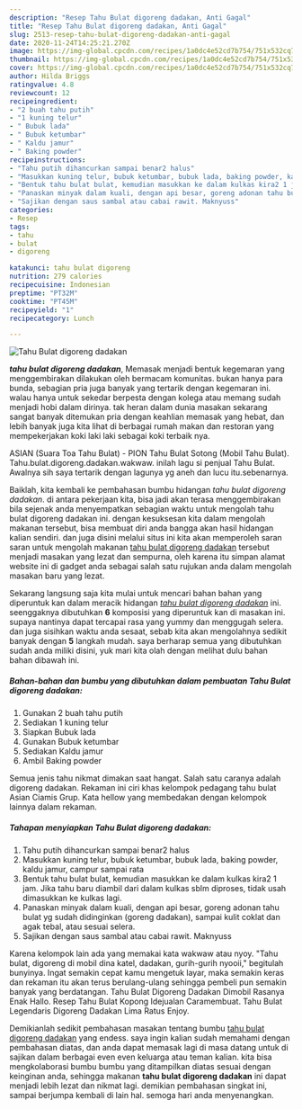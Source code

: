 ```yaml
---
description: "Resep Tahu Bulat digoreng dadakan, Anti Gagal"
title: "Resep Tahu Bulat digoreng dadakan, Anti Gagal"
slug: 2513-resep-tahu-bulat-digoreng-dadakan-anti-gagal
date: 2020-11-24T14:25:21.270Z
image: https://img-global.cpcdn.com/recipes/1a0dc4e52cd7b754/751x532cq70/tahu-bulat-digoreng-dadakan-foto-resep-utama.jpg
thumbnail: https://img-global.cpcdn.com/recipes/1a0dc4e52cd7b754/751x532cq70/tahu-bulat-digoreng-dadakan-foto-resep-utama.jpg
cover: https://img-global.cpcdn.com/recipes/1a0dc4e52cd7b754/751x532cq70/tahu-bulat-digoreng-dadakan-foto-resep-utama.jpg
author: Hilda Briggs
ratingvalue: 4.8
reviewcount: 12
recipeingredient:
- "2 buah tahu putih"
- "1 kuning telur"
- " Bubuk lada"
- " Bubuk ketumbar"
- " Kaldu jamur"
- " Baking powder"
recipeinstructions:
- "Tahu putih dihancurkan sampai benar2 halus"
- "Masukkan kuning telur, bubuk ketumbar, bubuk lada, baking powder, kaldu jamur, campur sampai rata"
- "Bentuk tahu bulat bulat, kemudian masukkan ke dalam kulkas kira2 1 jam. Jika tahu baru diambil dari dalam kulkas sblm diproses, tidak usah dimasukkan ke kulkas lagi."
- "Panaskan minyak dalam kuali, dengan api besar, goreng adonan tahu bulat yg sudah didinginkan (goreng dadakan), sampai kulit coklat dan agak tebal, atau sesuai selera."
- "Sajikan dengan saus sambal atau cabai rawit. Maknyuss"
categories:
- Resep
tags:
- tahu
- bulat
- digoreng

katakunci: tahu bulat digoreng 
nutrition: 279 calories
recipecuisine: Indonesian
preptime: "PT32M"
cooktime: "PT45M"
recipeyield: "1"
recipecategory: Lunch

---
```



![Tahu Bulat digoreng dadakan](https://img-global.cpcdn.com/recipes/1a0dc4e52cd7b754/751x532cq70/tahu-bulat-digoreng-dadakan-foto-resep-utama.jpg)

<b><i>tahu bulat digoreng dadakan</i></b>, Memasak menjadi bentuk kegemaran yang menggembirakan dilakukan oleh bermacam komunitas. bukan hanya para bunda, sebagian pria juga banyak yang tertarik dengan kegemaran ini. walau hanya untuk sekedar berpesta dengan kolega atau memang sudah menjadi hobi dalam dirinya. tak heran dalam dunia masakan sekarang sangat banyak ditemukan pria dengan keahlian memasak yang hebat, dan lebih banyak juga kita lihat di berbagai rumah makan dan restoran yang mempekerjakan koki laki laki sebagai koki terbaik nya.

ASIAN (Suara Toa Tahu Bulat) - PION Tahu Bulat Sotong (Mobil Tahu Bulat). Tahu.bulat.digoreng.dadakan.wakwaw. inilah lagu si penjual Tahu Bulat. Awalnya sih saya tertarik dengan lagunya yg aneh dan lucu itu.sebenarnya.

Baiklah, kita kembali ke pembahasan bumbu hidangan <i>tahu bulat digoreng dadakan</i>. di antara pekerjaan kita, bisa jadi akan terasa menggembirakan bila sejenak anda menyempatkan sebagian waktu untuk mengolah tahu bulat digoreng dadakan ini. dengan kesuksesan kita dalam mengolah makanan tersebut, bisa membuat diri anda bangga akan hasil hidangan kalian sendiri. dan juga disini melalui situs ini kita akan memperoleh saran saran untuk mengolah makanan <u>tahu bulat digoreng dadakan</u> tersebut menjadi masakan yang lezat dan sempurna, oleh karena itu simpan alamat website ini di gadget anda sebagai salah satu rujukan anda dalam mengolah masakan baru yang lezat.


Sekarang langsung saja kita mulai untuk mencari bahan bahan yang diperuntuk kan dalam meracik hidangan <u><i>tahu bulat digoreng dadakan</i></u> ini. seenggaknya dibutuhkan <b>6</b> komposisi yang diperuntuk kan di masakan ini. supaya nantinya dapat tercapai rasa yang yummy dan menggugah selera. dan juga sisihkan waktu anda sesaat, sebab kita akan mengolahnya sedikit banyak dengan <b>5</b> langkah mudah. saya berharap semua yang dibutuhkan sudah anda miliki disini, yuk mari kita olah dengan melihat dulu bahan bahan dibawah ini.

<!--inarticleads1-->

##### Bahan-bahan dan bumbu yang dibutuhkan dalam pembuatan Tahu Bulat digoreng dadakan:

1. Gunakan 2 buah tahu putih
1. Sediakan 1 kuning telur
1. Siapkan  Bubuk lada
1. Gunakan  Bubuk ketumbar
1. Sediakan  Kaldu jamur
1. Ambil  Baking powder


Semua jenis tahu nikmat dimakan saat hangat. Salah satu caranya adalah digoreng dadakan. Rekaman ini ciri khas kelompok pedagang tahu bulat Asian Ciamis Grup. Kata hellow yang membedakan dengan kelompok lainnya dalam rekaman. 

<!--inarticleads2-->

##### Tahapan menyiapkan Tahu Bulat digoreng dadakan:

1. Tahu putih dihancurkan sampai benar2 halus
1. Masukkan kuning telur, bubuk ketumbar, bubuk lada, baking powder, kaldu jamur, campur sampai rata
1. Bentuk tahu bulat bulat, kemudian masukkan ke dalam kulkas kira2 1 jam. Jika tahu baru diambil dari dalam kulkas sblm diproses, tidak usah dimasukkan ke kulkas lagi.
1. Panaskan minyak dalam kuali, dengan api besar, goreng adonan tahu bulat yg sudah didinginkan (goreng dadakan), sampai kulit coklat dan agak tebal, atau sesuai selera.
1. Sajikan dengan saus sambal atau cabai rawit. Maknyuss


Karena kelompok lain ada yang memakai kata wakwaw atau nyoy. &#34;Tahu bulat, digoreng di mobil dina katel, dadakan, gurih-gurih nyooii,&#34; begitulah bunyinya. Ingat semakin cepat kamu mengetuk layar, maka semakin keras dan rekaman itu akan terus berulang-ulang sehingga pembeli pun semakin banyak yang berdatangan. Tahu Bulat Digoreng Dadakan Dimobil Rasanya Enak Hallo. Resep Tahu Bulat Kopong Idejualan Caramembuat. Tahu Bulat Legendaris Digoreng Dadakan Lima Ratus Enjoy. 

Demikianlah sedikit pembahasan masakan tentang bumbu <u>tahu bulat digoreng dadakan</u> yang endess. saya ingin kalian sudah memahami dengan pembahasan diatas, dan anda dapat memasak lagi di masa datang untuk di sajikan dalam berbagai even even keluarga atau teman kalian. kita bisa mengkolaborasi bumbu bumbu yang ditampilkan diatas sesuai dengan keinginan anda, sehingga makanan <b>tahu bulat digoreng dadakan</b> ini dapat menjadi lebih lezat dan nikmat lagi. demikian pembahasan singkat ini, sampai berjumpa kembali di lain hal. semoga hari anda menyenangkan.
